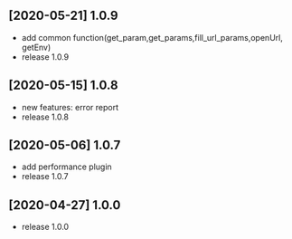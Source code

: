 ## [2020-05-21] 1.0.9

- add common function(get_param,get_params,fill_url_params,openUrl, getEnv)
- release 1.0.9

## [2020-05-15] 1.0.8

- new features: error report
- release 1.0.8

## [2020-05-06] 1.0.7

- add performance plugin
- release 1.0.7

## [2020-04-27] 1.0.0

- release 1.0.0

